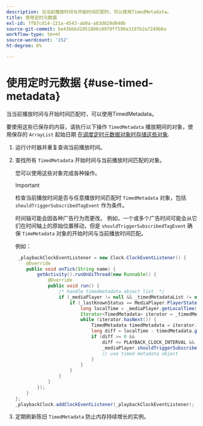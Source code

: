 ```yaml
---
description: 当当前播放时间与开始时间匹配时，可以使用TimedMetadata。
title: 使用定时元数据
exl-id: 7f87cd14-121a-4543-ab0a-a03d829d040b
source-git-commit: be43bbbd1051886c8979ff590a3197b2a7249b6a
workflow-type: tm+mt
source-wordcount: '152'
ht-degree: 0%

---
```


# 使用定时元数据 {#use-timed-metadata}

当当前播放时间与开始时间匹配时，可以使用TimedMetadata。

要使用这些已保存的内容，请执行以下操作 `TimedMetadata` 播放期间的对象，使用保存的 `ArrayList` 起始日期 [在调度定时元数据对象时存储这些对象](../../ad-insertion/custom-tags-configure/android-1.4-timed-metadata-store.md).

1. 运行计时器并重复查询当前播放时间。
1. 查找所有 `TimedMetadata` 开始时间与当前播放时间匹配的对象。

   您可以使用这些对象完成各种操作。

   >[!IMPORTANT]
   >
   >检查当前播放时间是否与任意播放时间匹配时 `TimedMetadata` 对象，包括 `shouldTriggerSubscribedTagEvent` 作为条件。

   时间轴可能会因各种广告行为而更改。 例如，一个或多个广告时间可能会从它们在时间轴上的原始位置移动，但是 `shouldTriggerSubscribedTagEvent` 确保 `TimeMetadata` 对象的开始时间与当前播放时间匹配。

   例如：

   ```java
    _playbackClockEventListener = new Clock.ClockEventListener() {
       @Override
       public void onTick(String name) {
           getActivity().runOnUiThread(new Runnable() {
               @Override
               public void run() {
                   /* handle timedmetadata object list  */ 
                   if (_mediaPlayer != null && _timedMetadataList != null && _timedMetadataList.size() > 0) {
                       if (_lastKnownStatus == MediaPlayer.PlayerState.PLAYING) {
                           long localTime = _mediaPlayer.getLocalTime();
                           Iterator<TimedMetadata> iterator = _timedMetadataList.iterator(); 
                           while (iterator.hasNext()) {
                               TimedMetadata timedMetadata = iterator.next();
                               long diff = localTime - timedMetadata.getTime();
                               if (diff >= 0 &&
                                   diff <= PLAYBACK_CLOCK_INTERVAL &&
                                   _mediaPlayer.shouldTriggerSubscribedTagEvent()) {
                                   // use timed metadata object
                               }
                           }
                       }
                   }
               }
           });
       }
   };
   _playbackClock.addClockEventListener(_playbackClockEventListener);
   ```

1. 定期刷新陈旧 `TimedMetadata` 防止内存持续增长的实例。

